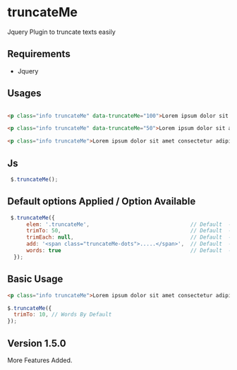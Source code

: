 # truncateMe
Jquery Plugin to truncate texts easily


## Requirements
  - Jquery


## Usages

```html

<p class="info truncateMe" data-truncateMe="100">Lorem ipsum dolor sit amet consectetur adipisicing elit.</p>

<p class="info truncateMe" data-truncateMe="50">Lorem ipsum dolor sit amet consectetur adipisicing elit.</p>

<p class="info truncateMe">Lorem ipsum dolor sit amet consectetur adipisicing elit.</p>
```



## Js

```javascript
 $.truncateMe();
```

## Default options Applied / Option Available

```javascript
 $.truncateMe({
      elem: '.truncateMe',                                // Default  - jQuery Selector
      trimTo: 50,                                         // Default  - Words By Default
      trimEach: null,                                     // Default  - attr for trim Individual [data-truncateme="5"]
      add: '<span class="truncateMe-dots">.....</span>',  // Default  - after truncation (concat)
      words: true                                         // Default  - Limit with words (Set to false to limit by Characters)
  });
```



## Basic Usage

```html
<p class="info truncateMe">Lorem ipsum dolor sit amet consectetur adipisicing elit. Dicta, repellendus odio excepturi sequi, libero voluptatem laboriosam maiores tenetur, accusantium dolor ipsa laborum? Quos adipisci doloremque tempora fugit quisquam deleniti sunt nobis libero modi rem vitae ad, earum ab assumenda. Autem qui numquam blanditiis odio eius tempore mollitia asperiores facere molestiae.</p>
```

```javascript
$.truncateMe({
  trimTo: 10, // Words By Default
});
```

## Version 1.5.0
More Features Added.
